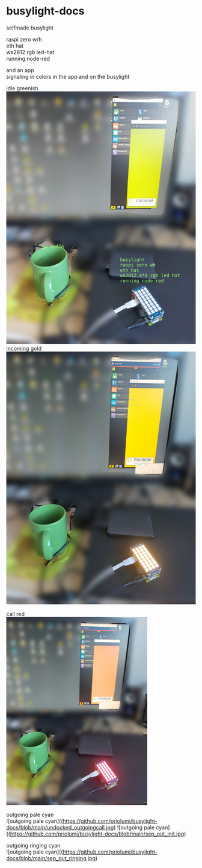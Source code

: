 # busylight-docs

selfmade busylight  

raspi zero w/h   
eth hat  
ws2812 rgb led-hat  
running node-red  
  
and an app   
signaling in colors in the app and on the busylight  
  
idle greenish  
![idle greenish](https://github.com/priolumi/busylight-docs/blob/main/undocked_off.jpg)  
incoming gold  
![incoming gold](https://github.com/priolumi/busylight-docs/blob/main/undocked_incoming.jpg)  

call red  
![call red](https://github.com/priolumi/busylight-docs/blob/main/undocked_call.jpg) 

outgoing pale cyan  
![outgoing pale cyan]((https://github.com/priolumi/busylight-docs/blob/main/undocked_outgoingcall.jpg) 
![outgoing pale cyan]((https://github.com/priolumi/busylight-docs/blob/main/sep_out_init.jpg)

outgoing ringing cyan  
![outgoing pale cyan]((https://github.com/priolumi/busylight-docs/blob/main/sep_out_ringing.jpg)



